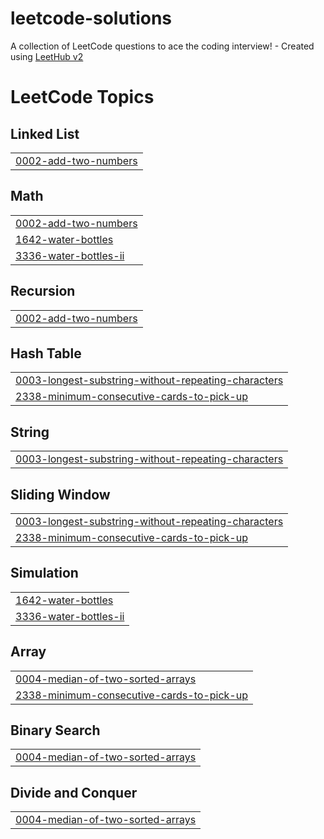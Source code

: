 # leetcode-solutions
A collection of LeetCode questions to ace the coding interview! - Created using [LeetHub v2](https://github.com/arunbhardwaj/LeetHub-2.0)

<!---LeetCode Topics Start-->
# LeetCode Topics
## Linked List
|  |
| ------- |
| [0002-add-two-numbers](https://github.com/Gabyara237/leetcode-solutions/tree/master/0002-add-two-numbers) |
## Math
|  |
| ------- |
| [0002-add-two-numbers](https://github.com/Gabyara237/leetcode-solutions/tree/master/0002-add-two-numbers) |
| [1642-water-bottles](https://github.com/Gabyara237/leetcode-solutions/tree/master/1642-water-bottles) |
| [3336-water-bottles-ii](https://github.com/Gabyara237/leetcode-solutions/tree/master/3336-water-bottles-ii) |
## Recursion
|  |
| ------- |
| [0002-add-two-numbers](https://github.com/Gabyara237/leetcode-solutions/tree/master/0002-add-two-numbers) |
## Hash Table
|  |
| ------- |
| [0003-longest-substring-without-repeating-characters](https://github.com/Gabyara237/leetcode-solutions/tree/master/0003-longest-substring-without-repeating-characters) |
| [2338-minimum-consecutive-cards-to-pick-up](https://github.com/Gabyara237/leetcode-solutions/tree/master/2338-minimum-consecutive-cards-to-pick-up) |
## String
|  |
| ------- |
| [0003-longest-substring-without-repeating-characters](https://github.com/Gabyara237/leetcode-solutions/tree/master/0003-longest-substring-without-repeating-characters) |
## Sliding Window
|  |
| ------- |
| [0003-longest-substring-without-repeating-characters](https://github.com/Gabyara237/leetcode-solutions/tree/master/0003-longest-substring-without-repeating-characters) |
| [2338-minimum-consecutive-cards-to-pick-up](https://github.com/Gabyara237/leetcode-solutions/tree/master/2338-minimum-consecutive-cards-to-pick-up) |
## Simulation
|  |
| ------- |
| [1642-water-bottles](https://github.com/Gabyara237/leetcode-solutions/tree/master/1642-water-bottles) |
| [3336-water-bottles-ii](https://github.com/Gabyara237/leetcode-solutions/tree/master/3336-water-bottles-ii) |
## Array
|  |
| ------- |
| [0004-median-of-two-sorted-arrays](https://github.com/Gabyara237/leetcode-solutions/tree/master/0004-median-of-two-sorted-arrays) |
| [2338-minimum-consecutive-cards-to-pick-up](https://github.com/Gabyara237/leetcode-solutions/tree/master/2338-minimum-consecutive-cards-to-pick-up) |
## Binary Search
|  |
| ------- |
| [0004-median-of-two-sorted-arrays](https://github.com/Gabyara237/leetcode-solutions/tree/master/0004-median-of-two-sorted-arrays) |
## Divide and Conquer
|  |
| ------- |
| [0004-median-of-two-sorted-arrays](https://github.com/Gabyara237/leetcode-solutions/tree/master/0004-median-of-two-sorted-arrays) |
<!---LeetCode Topics End-->
